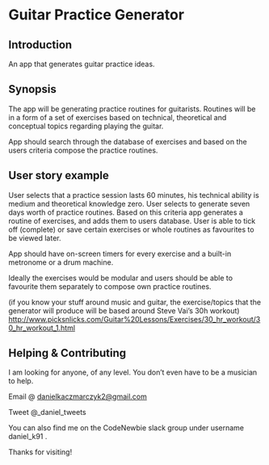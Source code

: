 # Guitar Practice Generator

## Introduction
An app that generates guitar practice ideas.


## Synopsis
The app will be generating practice routines for guitarists.
Routines will be in a form of a set of exercises based on technical, theoretical and conceptual topics regarding playing the guitar.

App should search through the database of exercises and based on the users criteria compose the practice routines.

## User story example

User selects that a practice session lasts 60 minutes, his technical ability is medium and theoretical knowledge zero.
User selects to generate seven days worth of practice routines.
Based on this criteria app generates a routine of exercises, and adds them to users database.
User is able to tick off (complete) or save certain exercises or whole routines as favourites to be viewed later.

App should have on-screen timers for every exercise and a built-in metronome or a drum machine.

Ideally the exercises would be modular and users should be able to favourite them separately to compose own practice routines.

(if you know your stuff around music and guitar, the exercise/topics that the generator will produce
will be based around Steve Vai’s 30h workout)
http://www.picksnlicks.com/Guitar%20Lessons/Exercises/30_hr_workout/30_hr_workout_1.html


## Helping & Contributing
I am looking for anyone, of any level. You don’t even have to be a musician to help.


Email @ danielkaczmarczyk2@gmail.com

Tweet @_daniel_tweets


You can also find me on the CodeNewbie slack group under username daniel_k91 .

Thanks for visiting!
